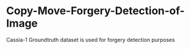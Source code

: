 # Copy-Move-Forgery-Detection-of-Image
Cassia-1 Groundtruth dataset is used for forgery detection purposes
